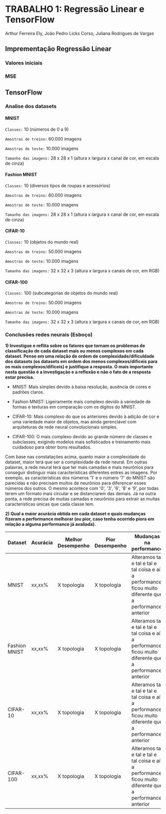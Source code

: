 # TRABALHO 1: Regressão Linear e TensorFlow 
Arthur Ferreira Ely, João Pedro Licks Corso, Juliana Rodrigues de Vargas

## Imprementação Regressão Linear

### Valores iniciais

### MSE


## TensorFlow

### Analise dos datasets
#### MNIST
```Classes:``` 10 (números de 0 a 9)

```Amostras de treino:``` 60.000 imagens

```Amostras de teste:``` 10.000 imagens

```Tamanho das imagens:``` 28 x 28 x 1 (altura x largura x canal de cor, em escala de cinza)

#### Fashion MNIST
```Classes:``` 10 (diversos tipos de roupas e acessórios)

```Amostras de treino:``` 60.000 imagens

```Amostras de teste:``` 10.000 imagens

```Tamanho das imagens:``` 28 x 28 x 1 (altura x largura x canal de cor, em escala de cinza)

#### CIFAR-10
```Classes:``` 10 (objetos do mundo real)

```Amostras de treino:``` 50.000 imagens

```Amostras de teste:``` 10.000 imagens

```Tamanho das imagens:``` 32 x 32 x 3 (altura x largura x canais de cor, em RGB)

#### CIFAR-100
```Classes:``` 100 (subcategorias de objetos do mundo real)

```Amostras de treino:``` 50.000 imagens

```Amostras de teste:``` 10.000 imagens

```Tamanho das imagens:``` 32 x 32 x 3 (altura x largura x canais de cor, em RGB)

### Conclusões redes neurais (Esboço)

**1) Investigue e reflita sobre os fatores que tornam os problemas de classificação de cada dataset mais ou menos complexos em cada dataset. Pense em uma relação de ordem de complexidade/dificuldade dos datasets (os datasets em ordem dos menos complexos/difíceis para os mais complexos/difíceis) e justifique a resposta. O mais importante nesta questão é a investigação e a reflexão e não o fato de a resposta estar precisa.**

- MNIST: Mais simples devido à baixa resolução, ausência de cores e padrões claros.

- Fashion MNIST: Ligeiramente mais complexo devido à variedade de formas e texturas em comparação com os dígitos do MNIST.

- CIFAR-10: Mais complexo do que os anteriores devido à adição de cor e uma variedade maior de objetos, mas ainda gerenciável com arquiteturas de rede neural convolucionais simples.

- CIFAR-100: O mais complexo devido ao grande número de classes e subclasses, exigindo modelos mais sofisticados e treinamento mais cuidadoso para obter bons resultados.

Com base nas constatações acima, quanto maior a complexidade do dataset, maior terá que ser a complexidade da rede neural. Em outras palavras, a rede neural terá que ter mais camadas e mais neurônios para conseguir distinguir mais características diferentes entres as imagens. Por exemplo, as características dos números '1' e o número '7' do MNIST são parecidas e não precisam muitos de neurônios para diferencar esses números dos outros. O mesmo acontece com '0', '3', '6', '8' e '9', por todas terem um formato mais circular e se distanciarem das demais. Já na outra ponta, a rede precisa de muitas camadas e neurônios para extrair as muitas características únicas que cada classe tem.

**2) Qual a maior acurácia obtida em cada dataset e quais mudanças fizeram a performance melhorar (ou pior, caso tenha ocorrido piora em relação a alguma performance já avaliada).**


|Dataset| Acurácia | Melhor Desempenho | Pior Desempenho| Mudanças na performance |
| ------------- | ------------- | ------------- | ------------- | ------------- |
|MNIST          |xx,xx%         |X topologia    |X topologia    |Alteramos tal e tal e tal e tal coisa e aí a performance ficou muito diferente que a performance anterior|
|Fashion MNIST  |xx,xx%         |X topologia    |X topologia    |Alteramos tal e tal e tal e tal coisa e aí a performance ficou muito diferente que a performance anterior
|CIFAR-10       |xx,xx%         |X topologia    |X topologia    |Alteramos tal e tal e tal e tal coisa e aí a performance ficou muito diferente que a performance anterior
|CIFAR-100      |xx,xx%         |X topologia    |X topologia    |Alteramos tal e tal e tal e tal coisa e aí a performance ficou muito diferente que a performance anterior



